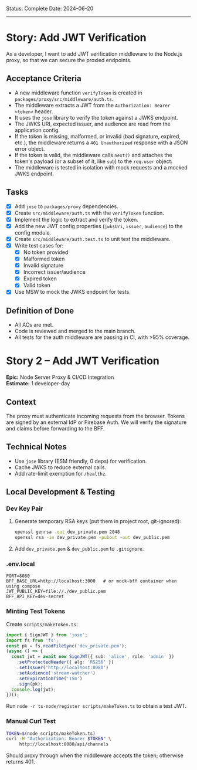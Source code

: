 Status: Complete
Date: 2024-06-20

---

# Story: Add JWT Verification

As a developer, I want to add JWT verification middleware to the Node.js proxy, so that we can secure the proxied endpoints.

## Acceptance Criteria
-   A new middleware function `verifyToken` is created in `packages/proxy/src/middleware/auth.ts`.
-   The middleware extracts a JWT from the `Authorization: Bearer <token>` header.
-   It uses the `jose` library to verify the token against a JWKS endpoint.
-   The JWKS URI, expected issuer, and audience are read from the application config.
-   If the token is missing, malformed, or invalid (bad signature, expired, etc.), the middleware returns a `401 Unauthorized` response with a JSON error object.
-   If the token is valid, the middleware calls `next()` and attaches the token's payload (or a subset of it, like `sub`) to the `req.user` object.
-   The middleware is tested in isolation with mock requests and a mocked JWKS endpoint.

## Tasks
-   [x] Add `jose` to `packages/proxy` dependencies.
-   [x] Create `src/middleware/auth.ts` with the `verifyToken` function.
-   [x] Implement the logic to extract and verify the token.
-   [x] Add the new JWT config properties (`jwksUri`, `issuer`, `audience`) to the config module.
-   [x] Create `src/middleware/auth.test.ts` to unit test the middleware.
-   [x] Write test cases for:
    -   [x] No token provided
    -   [x] Malformed token
    -   [x] Invalid signature
    -   [x] Incorrect issuer/audience
    -   [x] Expired token
    -   [x] Valid token
-   [x] Use MSW to mock the JWKS endpoint for tests.

## Definition of Done
-   All ACs are met.
-   Code is reviewed and merged to the main branch.
-   All tests for the auth middleware are passing in CI, with >95% coverage.

# Story 2 – Add JWT Verification

**Epic:** Node Server Proxy & CI/CD Integration  
**Estimate:** 1 developer-day

## Context
The proxy must authenticate incoming requests from the browser. Tokens are signed by an external IdP or Firebase Auth. We will verify the signature and claims before forwarding to the BFF.

## Technical Notes
* Use `jose` library (ESM friendly, 0 deps) for verification.
* Cache JWKS to reduce external calls.
* Add rate-limit exemption for `/healthz`.

## Local Development & Testing
### Dev Key Pair
1. Generate temporary RSA keys (put them in project root, git-ignored):
   ```bash
   openssl genrsa -out dev_private.pem 2048
   openssl rsa -in dev_private.pem -pubout -out dev_public.pem
   ```
2. Add `dev_private.pem` & `dev_public.pem` to `.gitignore`.

### .env.local
```
PORT=8080
BFF_BASE_URL=http://localhost:3000   # or mock-bff container when using compose
JWT_PUBLIC_KEY=file://./dev_public.pem
BFF_API_KEY=dev-secret
```

### Minting Test Tokens
Create `scripts/makeToken.ts`:
```ts
import { SignJWT } from 'jose';
import fs from 'fs';
const pk = fs.readFileSync('dev_private.pem');
(async () => {
  const jwt = await new SignJWT({ sub: 'alice', role: 'admin' })
    .setProtectedHeader({ alg: 'RS256' })
    .setIssuer('http://localhost:8080')
    .setAudience('stream-watcher')
    .setExpirationTime('15m')
    .sign(pk);
  console.log(jwt);
})();
```
Run `node -r ts-node/register scripts/makeToken.ts` to obtain a test JWT.

### Manual Curl Test
```bash
TOKEN=$(node scripts/makeToken.ts)
curl -H "Authorization: Bearer $TOKEN" \
     http://localhost:8080/api/channels
```
Should proxy through when the middleware accepts the token; otherwise returns 401. 